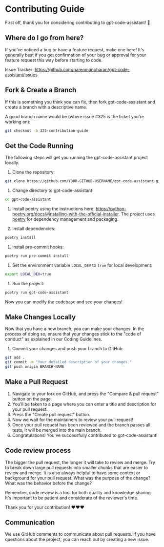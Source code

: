 # Contributing Guide

First off, thank you for considering contributing to gpt-code-assistant! 🚀

## Where do I go from here?

If you've noticed a bug or have a feature request, make one here! It's generally best if you get confirmation of your bug or approval for your feature request this way before starting to code.

Issue Tracker: https://github.com/narenmanoharan/gpt-code-assistant/issues

## Fork & Create a Branch

If this is something you think you can fix, then fork gpt-code-assistant and create a branch with a descriptive name.

A good branch name would be (where issue #325 is the ticket you're working on):

```bash
git checkout -b 325-contribution-guide
```

## Get the Code Running

The following steps will get you running the gpt-code-assistant project locally.

1. Clone the repository:

```bash
git clone https://github.com/YOUR-GITHUB-USERNAME/gpt-code-assistant.git
```

1. Change directory to gpt-code-assistant:

```bash
cd gpt-code-assistant
```

1. Install poetry using the instructions here: https://python-poetry.org/docs/#installing-with-the-official-installer. The project uses [poetry](https://python-poetry.org/) for dependency management and packaging.

1. Install dependencies:

```bash
poetry install
```

1. Install pre-commit hooks:

```bash
poetry run pre-commit install
```

1. Set the environment variable `LOCAL_DEV` to `true` for local development:

```bash
export LOCAL_DEV=true
```

1. Run the project:

```bash
poetry run gpt-code-assistant
```

Now you can modify the codebase and see your changes!

## Make Changes Locally

Now that you have a new branch, you can make your changes. In the process of doing so, ensure that your changes stick to the "code of conduct" as explained in our Coding Guidelines.

1. Commit your changes and push your branch to GitHub:

```bash
git add .
git commit -m "Your detailed description of your changes."
git push origin BRANCH-NAME
```

## Make a Pull Request

1. Navigate to your fork on GitHub, and press the "Compare & pull request" button on the page.
2. You'll be taken to a page where you can enter a title and description for your pull request.
3. Press the "Create pull request" button.
4. Now we wait for the maintainers to review your pull request!
5. Once your pull request has been reviewed and the branch passes all tests, it will be merged into the main branch.
6. Congratulations! You've successfully contributed to gpt-code-assistant!

## Code review process

The bigger the pull request, the longer it will take to review and merge. Try to break down large pull requests into smaller chunks that are easier to review and merge. It is also always helpful to have some context or background for your pull request. What was the purpose of the change? What was the behavior before the change?

Remember, code review is a tool for both quality and knowledge sharing. It's important to be patient and considerate of the reviewer's time.

Thank you for your contribution! ❤️❤️❤️

## Communication

We use GitHub comments to communicate about pull requests. If you have questions about the project, you can reach out by creating a new issue.
